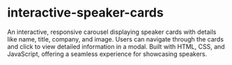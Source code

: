 # interactive-speaker-cards
An interactive, responsive carousel displaying speaker cards with details like name, title, company, and image. Users can navigate through the cards and click to view detailed information in a modal. Built with HTML, CSS, and JavaScript, offering a seamless experience for showcasing speakers.
